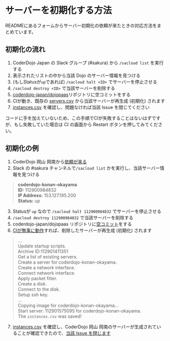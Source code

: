 サーバーを初期化する方法
========================

READMEにあるフォームからサーバー初期化の依頼が来たときの対応方法をまとめています。

## 初期化の流れ

1. CoderDojo Japan の Slack グループ (#sakura) から `/sacloud list` を実行する
2. 表示されたリストの中から当該 Dojo のサーバー情報を見つける
3. (もしStatusが`up`であれば) `/sacloud halt <ID>` でサーバーを停止させる
4. `/sacloud destroy <ID>` で当該サーバーを削除する
5. [coderdojo-japan/dojopaas](https://github.com/coderdojo-japan/dojopaas/)リポジトリに空コミットをする
6. CIが動き、既存の [servers.csv](https://github.com/coderdojo-japan/dojopaas/blob/master/servers.csv) から当該サーバーが再生成 (初期化) されます
7. [instances.csv](https://github.com/coderdojo-japan/dojopaas/blob/gh-pages/instances.csv) を確認し、問題なければ当該 Issue を閉じてください

コードに手を加えていないため、この手順でCIが失敗することはないはずですが、もし失敗していた場合は CI の画面から Restart ボタンを押してみてください。

## 初期化の例

1. CoderDojo 岡山 岡南から[依頼が来る](https://github.com/coderdojo-japan/dojopaas/issues/77)
2. Slack の #sakura チャンネルで`/sacloud list` かを実行し、当該サーバー情報を見つける

> **coderdojo-konan-okayama**   
> **ID:** 112900984832   
> **IP Address:** 153.127.195.200   
> **Status:** up

3. Statusが `up` なので `/sacloud halt 112900984832` でサーバーを停止させる
4. `/sacloud destroy 112900984832` で当該サーバーを削除する
5. coderdojo-japan/dojopaas リポジトリに[空コミット](https://github.com/coderdojo-japan/dojopaas/commit/854418bb09e7d30ef5e62418f7f07da4855c3674)をする
6. [CIが無事に動作](https://travis-ci.org/coderdojo-japan/dojopaas/builds/315086462)すれば、削除したサーバーが再生成 (初期化) されます

> ...   
> Update startup scripts.   
> Archive ID:112901411351   
> Get a list of existing servers.   
> Create a server for coderdojo-konan-okayama.   
> Create a network interface.   
> Connect network interface.   
> Apply packet filter.   
> Create a disk.   
> Connect to the disk.   
> Setup ssh key.   
> ...   
> Copying image for coderdojo-konan-okayama...   
> Start server: 112901575095 for coderdojo-konan-okayama.   
> The `instances.csv` was saved!

7. [instances.csv](https://github.com/coderdojo-japan/dojopaas/commit/b74dba6a2e378dbfa36ea881729591fecca05fb5#diff-3dfe38357946121c2f0b04a2f80cec54R23) を確認し、CoderDojo 岡山 岡南のサーバーが生成されていることが確認できたので、[当該 Issue を閉じます](https://github.com/coderdojo-japan/dojopaas/issues/77)
